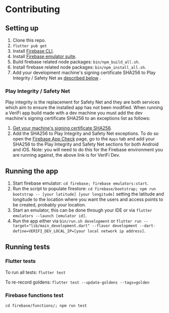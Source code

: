 # Contributing

## Setting up

1. Clone this repo.
2. `flutter pub get`
3. Install [Firebase CLI](https://firebase.google.com/docs/cli).
4. Install [Firebase emulator suite](https://firebase.google.com/docs/emulator-suite/install_and_configure).
5. Build firebase related node packages: `bin/npm_build_all.sh`.
6. Install firebase related node packages: `bin/npm_install_all.sh`.
7. Add your development machine's signing certificate SHA256 to Play Integrity / Safety Net as [described below](#play-integrity--safety-net) .

### Play Integrity / Safety Net

Play integrity is the replacement for Safety Net and they are both services which aim to ensure the installed app has not been modified. When running a VeriFi app build made with a dev machine you must add the dev machine's signing certificate SHA256 to an exceptions list as follows:

1. [Get your machine's signing certificate SHA256](https://developers.google.com/android/guides/client-auth?authuser=0&hl=en#using_keytool_on_the_certificate).
2. Add the SHA256 to Play Integrity and Safety Net exceptions. To do so open the [Firebase App Check](https://console.firebase.google.com/u/0/project/verifi-dev/appcheck/apps) page, go to the `Apps` tab and add your SHA256 to the Play Integrity and Safety Net sections for both Android and iOS. Note: you will need to do this for the Firebase environment you are running against, the above link is for VeriFi Dev.

## Running the app

1. Start firebase emulator: `cd firebase; firebase emulators:start`.
2. Run the script to populate firestore: `cd firebase/bootstrap; npm run bootstrap -- [your latitude] [your longitude]` setting the latitude and longitude to the location where you want the users and access points to be created, probably your location.
3. Start an emulator, this can be done through your IDE or via `flutter emulators --launch [emulator id]`.
4. Run the app either via `bin/run.sh development` or `flutter run --target="lib/main_development.dart" --flavor development --dart-define=VERIFI_DEV_LOCAL_IP=[your local network ip address]`.

## Running tests

### Flutter tests

To run all tests: `flutter test`

To re-record goldens: `flutter test --update-goldens --tags=golden`

### Firebase functions test

`cd firebase/functions/; npm run test`
